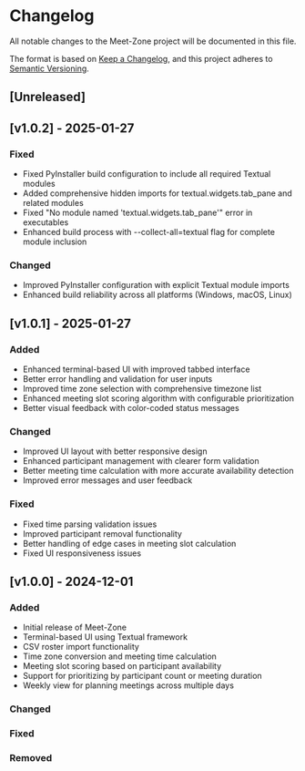 # Changelog

All notable changes to the Meet-Zone project will be documented in this file.

The format is based on [Keep a Changelog](https://keepachangelog.com/en/1.0.0/),
and this project adheres to [Semantic Versioning](https://semver.org/spec/v2.0.0.html).

## [Unreleased]

## [v1.0.2] - 2025-01-27

### Fixed
- Fixed PyInstaller build configuration to include all required Textual modules
- Added comprehensive hidden imports for textual.widgets.tab_pane and related modules
- Fixed "No module named 'textual.widgets.tab_pane'" error in executables
- Enhanced build process with --collect-all=textual flag for complete module inclusion

### Changed
- Improved PyInstaller configuration with explicit Textual module imports
- Enhanced build reliability across all platforms (Windows, macOS, Linux)

## [v1.0.1] - 2025-01-27

### Added
- Enhanced terminal-based UI with improved tabbed interface
- Better error handling and validation for user inputs
- Improved time zone selection with comprehensive timezone list
- Enhanced meeting slot scoring algorithm with configurable prioritization
- Better visual feedback with color-coded status messages

### Changed
- Improved UI layout with better responsive design
- Enhanced participant management with clearer form validation
- Better meeting time calculation with more accurate availability detection
- Improved error messages and user feedback

### Fixed
- Fixed time parsing validation issues
- Improved participant removal functionality
- Better handling of edge cases in meeting slot calculation
- Fixed UI responsiveness issues

## [v1.0.0] - 2024-12-01

### Added
- Initial release of Meet-Zone
- Terminal-based UI using Textual framework
- CSV roster import functionality
- Time zone conversion and meeting time calculation
- Meeting slot scoring based on participant availability
- Support for prioritizing by participant count or meeting duration
- Weekly view for planning meetings across multiple days

### Changed

### Fixed

### Removed
